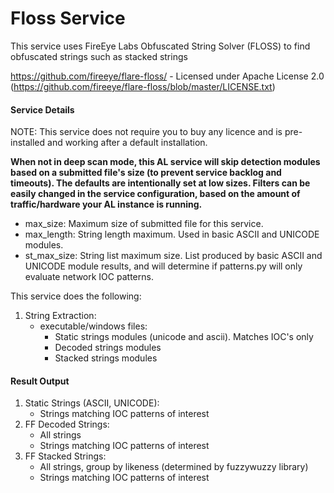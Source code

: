 # Floss Service

This service uses FireEye Labs Obfuscated String Solver (FLOSS) to find obfuscated strings such as stacked strings

https://github.com/fireeye/flare-floss/ - Licensed under Apache License 2.0 (https://github.com/fireeye/flare-floss/blob/master/LICENSE.txt)

#### Service Details

NOTE: This service does not require you to buy any licence and is pre-installed and working after a default installation.

**When not in deep scan mode, this AL service will skip detection modules based on a submitted file's size (to prevent service backlog and timeouts). The defaults are intentionally set at low sizes. Filters can be easily changed in the service configuration, based on the amount of traffic/hardware your AL instance is running.**

- max_size: Maximum size of submitted file for this service.
- max_length: String length maximum. Used in basic ASCII and UNICODE modules.
- st_max_size: String list maximum size. List produced by basic ASCII and UNICODE module results, and will determine if patterns.py will only evaluate network IOC patterns.

This service does the following:

1. String Extraction:
    * executable/windows files:
        - Static strings modules (unicode and ascii). Matches IOC's only 
        - Decoded strings modules
        - Stacked strings modules

#### Result Output

1. Static Strings (ASCII, UNICODE):
    * Strings matching IOC patterns of interest
2. FF Decoded Strings:
    * All strings 
    * Strings matching IOC patterns of interest
3. FF Stacked Strings:
    * All strings, group by likeness (determined by fuzzywuzzy library)
    * Strings matching IOC patterns of interest
